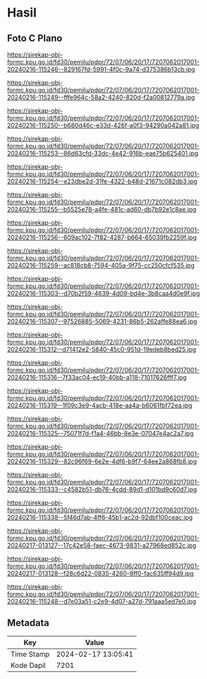 # Hasil

## Foto C Plano

https://sirekap-obj-formc.kpu.go.id/fd30/pemilu/pdpr/72/07/06/20/17/7207062017001-20240216-115246--829167fd-5991-4f0c-9a74-d375386b13cb.jpg

https://sirekap-obj-formc.kpu.go.id/fd30/pemilu/pdpr/72/07/06/20/17/7207062017001-20240216-115249--fffe964c-58a2-4240-820d-f2a00812779a.jpg

https://sirekap-obj-formc.kpu.go.id/fd30/pemilu/pdpr/72/07/06/20/17/7207062017001-20240216-115250--b680d46c-e33d-426f-a0f3-94290a042a81.jpg

https://sirekap-obj-formc.kpu.go.id/fd30/pemilu/pdpr/72/07/06/20/17/7207062017001-20240216-115253--86d63cfd-33dc-4e42-916b-eae75b625401.jpg

https://sirekap-obj-formc.kpu.go.id/fd30/pemilu/pdpr/72/07/06/20/17/7207062017001-20240216-115254--e23dbe2d-31fe-4322-b48d-21671c082db3.jpg

https://sirekap-obj-formc.kpu.go.id/fd30/pemilu/pdpr/72/07/06/20/17/7207062017001-20240216-115255--b5525e78-a4fe-481c-ad60-db7b92e1c8ae.jpg

https://sirekap-obj-formc.kpu.go.id/fd30/pemilu/pdpr/72/07/06/20/17/7207062017001-20240216-115256--609ac102-7f82-4287-b664-65039fb2259f.jpg

https://sirekap-obj-formc.kpu.go.id/fd30/pemilu/pdpr/72/07/06/20/17/7207062017001-20240216-115259--ac818cb8-7594-405a-9f75-cc250cfcf535.jpg

https://sirekap-obj-formc.kpu.go.id/fd30/pemilu/pdpr/72/07/06/20/17/7207062017001-20240216-115303--d70b2f59-4639-4d09-bd4e-3b8caa4d0e9f.jpg

https://sirekap-obj-formc.kpu.go.id/fd30/pemilu/pdpr/72/07/06/20/17/7207062017001-20240216-115307--97526885-5069-4231-86b5-262affe88ea6.jpg

https://sirekap-obj-formc.kpu.go.id/fd30/pemilu/pdpr/72/07/06/20/17/7207062017001-20240216-115312--d71412e2-5840-45c0-951d-19edeb8bed25.jpg

https://sirekap-obj-formc.kpu.go.id/fd30/pemilu/pdpr/72/07/06/20/17/7207062017001-20240216-115316--7f33ac04-ec19-40bb-a118-71017626fff7.jpg

https://sirekap-obj-formc.kpu.go.id/fd30/pemilu/pdpr/72/07/06/20/17/7207062017001-20240216-115319--1f09c3e9-4acb-418e-aa4a-b6061fbf72ea.jpg

https://sirekap-obj-formc.kpu.go.id/fd30/pemilu/pdpr/72/07/06/20/17/7207062017001-20240216-115325--75071f7d-f1a4-46bb-8e3e-07047e4ac2a7.jpg

https://sirekap-obj-formc.kpu.go.id/fd30/pemilu/pdpr/72/07/06/20/17/7207062017001-20240216-115329--82c96f69-6e2e-4df6-b9f7-64ee2a868fb8.jpg

https://sirekap-obj-formc.kpu.go.id/fd30/pemilu/pdpr/72/07/06/20/17/7207062017001-20240216-115333--c4582b51-db76-4cdd-89d1-d101bd9c60d7.jpg

https://sirekap-obj-formc.kpu.go.id/fd30/pemilu/pdpr/72/07/06/20/17/7207062017001-20240216-115338--5f46d7ab-4ff6-45b1-ac2d-92dbf100ceac.jpg

https://sirekap-obj-formc.kpu.go.id/fd30/pemilu/pdpr/72/07/06/20/17/7207062017001-20240217-013127--17c42e58-faec-4673-9831-a27968ed852c.jpg

https://sirekap-obj-formc.kpu.go.id/fd30/pemilu/pdpr/72/07/06/20/17/7207062017001-20240217-013128--f28c6d22-0835-4260-8ff0-fac635ff94d9.jpg

https://sirekap-obj-formc.kpu.go.id/fd30/pemilu/pdpr/72/07/06/20/17/7207062017001-20240216-115248--d7e03a51-c2e9-4d07-a27d-791aaa5ed7e0.jpg


## Metadata

| Key        | Value               |
| ---------- | ------------------- |
| Time Stamp | 2024-02-17 13:05:41 |
| Kode Dapil | 7201                |



